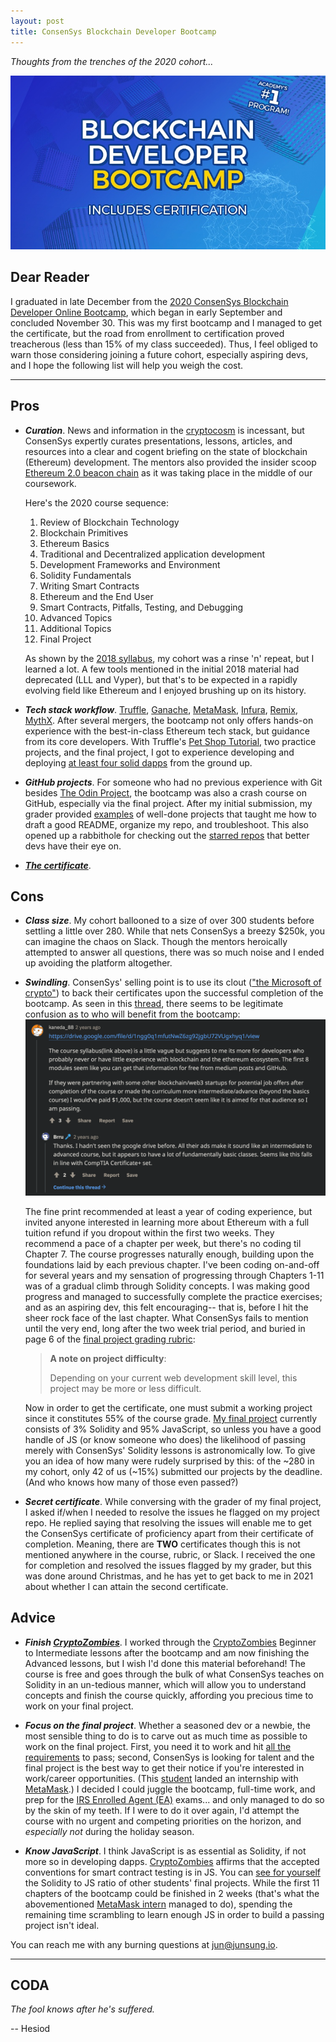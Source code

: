 ```yaml
---
layout: post
title: ConsenSys Blockchain Developer Bootcamp
---
```


_Thoughts from the trenches of the 2020 cohort..._

[![Bootcamp logo](../images/ConsenSysBootcamp.jpg "ConsenSys Blockchain Developer Online Bootcamp")](https://consensys.net/academy/bootcamp/)

## Dear Reader

I graduated in late December from the
[2020 ConsenSys Blockchain Developer Online Bootcamp](https://consensys.net/academy/bootcamp/),
which began in early September and concluded November 30. This was my first
bootcamp and I managed to get the certificate, but the road from enrollment to
certification proved treacherous (less than 15% of my class succeeded). Thus, I
feel obliged to warn those considering joining a future cohort, especially
aspiring devs, and I hope the following list will help you weigh the cost.

---

## Pros

- **_Curation_**. News and information in the
  [cryptocosm](https://blog.blockstack.org/george-gilder-predicts-life-after-google/)
  is incessant, but ConsenSys expertly curates presentations, lessons, articles,
  and resources into a clear and cogent briefing on the state of blockchain
  (Ethereum) development. The mentors also provided the insider scoop
  [Ethereum 2.0 beacon chain](https://www.coindesk.com/time-to-launch-ethereum-2-beacon-chain)
  as it was taking place in the middle of our coursework.

  Here's the 2020 course sequence:

  1. Review of Blockchain Technology
  2. Blockchain Primitives
  3. Ethereum Basics
  4. Traditional and Decentralized application development
  5. Development Frameworks and Environment
  6. Solidity Fundamentals
  7. Writing Smart Contracts
  8. Ethereum and the End User
  9. Smart Contracts, Pitfalls, Testing, and Debugging
  10. Advanced Topics
  11. Additional Topics
  12. Final Project

  As shown by the
  [2018 syllabus](https://drive.google.com/file/d/1ngg0q1mfutNwZ6zg92jgbU72VUgxhyq1/view),
  my cohort was a rinse 'n' repeat, but I learned a lot. A few tools mentioned
  in the initial 2018 material had deprecated (LLL and Vyper), but that's to be
  expected in a rapidly evolving field like Ethereum and I enjoyed brushing up
  on its history.

- **_Tech stack workflow_**. [Truffle](https://www.trufflesuite.com/truffle),
  [Ganache](https://www.trufflesuite.com/ganache),
  [MetaMask](https://metamask.io/), [Infura](https://infura.io/),
  [Remix](https://remix.ethereum.org/#optimize=false&runs=200&evmVersion=null),
  [MythX](https://mythx.io/). After several mergers, the bootcamp not only
  offers hands-on experience with the best-in-class Ethereum tech stack, but
  guidance from its core developers. With Truffle's
  [Pet Shop Tutorial](https://www.trufflesuite.com/tutorials/pet-shop), two
  practice projects, and the final project, I got to experience developing and
  deploying
  [at least four solid dapps](https://github.com/jun-sung/consensys-dev-bootcamp)
  from the ground up.

- **_GitHub projects_**. For someone who had no previous experience with Git
  besides [The Odin Project](theodinproject.com/), the bootcamp was also a crash
  course on GitHub, especially via the final project. After my initial
  submission, my grader provided
  [examples](https://github.com/MatricksDeCoder/Fojini-DEX) of well-done
  projects that taught me how to draft a good README, organize my repo, and
  troubleshoot. This also opened up a rabbithole for checking out the
  [starred repos](https://github.com/jun-sung?tab=stars) that better devs have
  their eye on.

- **_[The certificate](https://courses.consensys.net/certificates/w9trgfa8fa)_**.

## Cons

- **_Class size_**. My cohort ballooned to a size of over 300 students before
  settling a little over 280. While that nets ConsenSys a breezy $250k, you can
  imagine the chaos on Slack. Though the mentors heroically attempted to answer
  all questions, there was so much noise and I ended up avoiding the platform
  altogether.

- **_Swindling_**. ConsenSys' selling point is to use its clout
  (["the Microsoft of crypto"](https://www.reddit.com/r/ethereum/comments/b45zov/consensys_academys_developer_bootcamp_is_back/ej4mimo?utm_source=share&utm_medium=web2x&context=3))
  to back their certificates upon the successful completion of the bootcamp. As
  seen in this
  [thread](https://www.reddit.com/r/ethdev/comments/8jwfv5/general_feeling_about_consensys_academy/),
  there seems to be legitimate confusion as to who will benefit from the
  bootcamp:
  [![redditors](../images/ConsenSysBootcamp.PNG "General feeling about ConsenSys Academy")](https://www.reddit.com/r/ethdev/comments/8jwfv5/general_feeling_about_consensys_academy/)

  The fine print recommended at least a year of coding experience, but invited
  anyone interested in learning more about Ethereum with a full tuition refund
  if you dropout within the first two weeks. They recommend a pace of a chapter
  per week, but there's no coding til Chapter 7. The course progresses naturally
  enough, building upon the foundations laid by each previous chapter. I've been
  coding on-and-off for several years and my sensation of progressing through
  Chapters 1-11 was of a gradual climb through Solidity concepts. I was making
  good progress and managed to successfully complete the practice exercises; and
  as an aspiring dev, this felt encouraging-- that is, before I hit the sheer
  rock face of the last chapter. What ConsenSys fails to mention until the very
  end, long after the two week trial period, and buried in page 6 of the
  [final project grading rubric](https://docs.google.com/document/d/1fSiejecMogc2h7aJxIl9tfZbHRFXTipftWLevUKAmQ4/edit):

  > **A note on project difficulty**:
  >
  > Depending on your current web development skill level, this project may be
  > more or less difficult.

  Now in order to get the certificate, one must submit a working project since
  it constitutes 55% of the course grade.
  [My final project](https://github.com/jun-sung/doge-emporium) currently
  consists of 3% Solidity and 95% JavaScript, so unless you have a good handle
  of JS (or know someone who does) the likelihood of passing merely with
  ConsenSys' Solidity lessons is astronomically low. To give you an idea of how
  many were rudely surprised by this: of the ~280 in my cohort, only 42 of us
  (~15%) submitted our projects by the deadline. (And who knows how many of
  those even passed?)

- **_Secret certificate_**. While conversing with the grader of my final
  project, I asked if/when I needed to resolve the issues he flagged on my
  project repo. He replied saying that resolving the issues will enable me to
  get the ConsenSys certificate of proficiency apart from their certificate of
  completion. Meaning, there are **TWO** certificates though this is not
  mentioned anywhere in the course, rubric, or Slack. I received the one for
  completion and resolved the issues flagged by my grader, but this was done
  around Christmas, and he has yet to get back to me in 2021 about whether I can
  attain the second certificate.

## Advice

- **_Finish [CryptoZombies](https://cryptozombies.io/en/course/)_**. I worked
  through the [CryptoZombies](https://cryptozombies.io/en/course/) Beginner to
  Intermediate lessons after the bootcamp and am now finishing the Advanced
  lessons, but I wish I'd done this material beforehand! The course is free and
  goes through the bulk of what ConsenSys teaches on Solidity in an un-tedious
  manner, which will allow you to understand concepts and finish the course
  quickly, affording you precious time to work on your final project.

- **_Focus on the final project_**. Whether a seasoned dev or a newbie, the most
  sensible thing to do is to carve out as much time as possible to work on the
  final project. First, you need it to work and hit
  [all the requirements](https://docs.google.com/document/d/1fSiejecMogc2h7aJxIl9tfZbHRFXTipftWLevUKAmQ4/edit)
  to pass; second, ConsenSys is looking for talent and the final project is the
  best way to get their notice if you're interested in work/career
  opportunities. (This [student](https://github.com/astarinmymind) landed an
  internship with [MetaMask](https://metamask.io/).) I decided I could juggle
  the bootcamp, full-time work, and prep for the
  [IRS Enrolled Agent (EA)](https://junsung.io/A-Tale-of-Tax-Licensing/)
  exams... and only managed to do so by the skin of my teeth. If I were to do it
  over again, I'd attempt the course with no urgent and competing priorities on
  the horizon, and _especially not_ during the holiday season.

- **_Know JavaScript_**. I think JavaScript is as essential as Solidity, if not
  more so in developing dapps.
  [CryptoZombies](https://cryptozombies.io/en/course/) affirms that the accepted
  conventions for smart contract testing is in JS. You can
  [see for yourself](https://github.com/jun-sung?tab=stars) the Solidity to JS
  ratio of other students' final projects. While the first 11 chapters of the
  bootcamp could be finished in 2 weeks (that's what the abovementioned
  [MetaMask intern](https://github.com/astarinmymind) managed to do), spending
  the remaining time scrambling to learn enough JS in order to build a passing
  project isn't ideal.

You can reach me with any burning questions at <jun@junsung.io>.

---

## CODA

_The fool knows after he's suffered._

-- Hesiod
